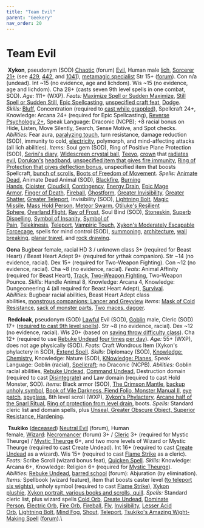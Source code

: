 ```yaml
---
title: "Team Evil"
parent: "Geekery"
nav_order: 20
---
```

# Team Evil

 **Xykon**, pseudonym (SOD)
[Chaotic](https://forums.giantitp.com/showpost.php?p=13027771&postcount=5) (forum) [Evil](http://www.giantitp.com/comics/oots0446.html), Human male [lich](http://www.giantitp.com/comics/oots0013.html), [Sorcerer 21+](http://www.giantitp.com/comics/oots0532.html) (see [429](http://www.giantitp.com/comics/oots0429.html), [442](http://www.giantitp.com/comics/oots0442.html), and [1041](http://www.giantitp.com/comics/oots1041.html)), [metamagic specialist](https://www.giantitp.com/comics/oots0653.html)
Str 15+ ([forum](https://forums.giantitp.com/showthread.php?p=21264644#post21264644 "Giant in the Playground Forums - Post 21264644")).
Con n/a (undead).
Int \~15 (no evidence, age and lichdom).
Wis \~15 (no evidence, age and lichdom).
Cha 28+ (casts seven 9th level spells in one combat, SOD).
*Age:* 111+ (WXP).
*Feats:* [Maximize Spell or Sudden Maximize](http://www.giantitp.com/comics/oots0459.html), [Still Spell or Sudden Still](http://www.giantitp.com/comics/oots0653.html), [Epic Spellcasting](http://www.giantitp.com/comics/oots0532.html), [unspecified craft feat](http://www.giantitp.com/comics/oots0543.html), [Dodge](http://www.giantitp.com/comics/oots0652.html).
*Skills:* [Bluff](http://www.giantitp.com/comics/oots0106.html), Concentration (required to [cast while grappled](http://www.giantitp.com/comics/oots0653.html)), Spellcraft 24+, Knowledge: Arcana 24+ (required for Epic Spellcasting), [Reverse Psychology 2+](http://www.giantitp.com/comics/oots0106.html), Speak Language: Draconic (NCPB); +8 racial bonus on Hide, Listen, Move Silently, Search, Sense Motive, and Spot checks.
*Abilities:* Fear aura, [paralyzing touch](http://www.giantitp.com/comics/oots0448.html), turn resistance, damage reduction (SOD), immunity to cold, [electricity](http://www.giantitp.com/comics/oots0652.html), polymorph, and mind-affecting attacks (all lich abilities).
*Items:* Soul gem (SOD), Ring of Positive Plane Protection (SOD), [Serini's diary](http://www.giantitp.com/comics/oots0195.html), [Widescreen crystal ball](http://www.giantitp.com/comics/oots0376.html), [Teevo](http://www.giantitp.com/comics/oots0415.html), [crown](http://www.giantitp.com/comics/oots0434.html) that [radiates evil](http://www.giantitp.com/comics/oots0202.html), [Dorukan's](http://www.giantitp.com/comics/oots0196.html) [headband](http://www.giantitp.com/comics/oots0484.html), [unspecified item that gives fire immunity](http://www.giantitp.com/comics/oots0653.html), [Ring of Protection that gives deflection bonus](http://www.giantitp.com/comics/oots0653.html), unspecified item that boosts Spellcraft, [bunch of scrolls](http://www.giantitp.com/comics/oots0833.html), [Boots of Freedom of Movement](http://www.giantitp.com/comics/oots1041.html).
*Spells:* [Animate Dead](http://www.giantitp.com/comics/oots0037.html), Animate Dead Animal (SOD), [Blackfire](https://www.giantitp.com/comics/oots1227.html), [Burning Hands](http://www.giantitp.com/comics/oots0459.html), [Cloister](http://www.giantitp.com/comics/oots0532.html), [Cloudkill](http://www.giantitp.com/comics/oots0670.html), [Contingency](http://www.giantitp.com/comics/oots0670.html), [Energy Drain](http://www.giantitp.com/comics/oots0652.html), [Epic Mage Armor](http://www.giantitp.com/comics/oots0670.html), [Finger of Death](http://www.giantitp.com/comics/oots0430.html), [Fireball](http://www.giantitp.com/comics/oots1215.html), [Ghostform](http://www.giantitp.com/comics/oots0370.html), [Greater Invisibility](http://www.giantitp.com/comics/oots0429.html), [Greater Shatter](https://www.patreon.com/posts/36596373), [Greater Teleport](http://www.giantitp.com/comics/oots0670.html), Invisibility (SOD), [Lightning Bolt](http://www.giantitp.com/comics/oots0037.html), [Magic Missile](http://www.giantitp.com/comics/oots0112.html), [Mass Hold Person](http://www.giantitp.com/comics/oots0659.html), [Meteor Swarm](http://www.giantitp.com/comics/oots0442.html), [Otiluke's Resilient Sphere](http://www.giantitp.com/comics/oots0670.html), [Overland Flight](http://www.giantitp.com/comics/oots0442.html), [Ray of Frost](http://www.giantitp.com/comics/oots0542.html), Soul Bind (SOD), [Stoneskin](http://www.giantitp.com/comics/oots0670.html), [Superb Dispelling](http://www.giantitp.com/comics/oots0653.html), [Symbol of Insanity](http://www.giantitp.com/comics/oots0448.html), [Symbol of Pain](http://www.giantitp.com/comics/oots0110.html), [Telekinesis](https://www.giantitp.com/comics/oots1214.html), [Teleport](http://www.giantitp.com/comics/oots0192.html), [Vampiric Touch](http://www.giantitp.com/comics/oots0670.html), [Xykon's Moderately Escapable Forcecage](http://www.giantitp.com/comics/oots0376.html), spells for mind control (SOD), [summoning](http://www.giantitp.com/comics/oots0431.html), [architecture](http://www.giantitp.com/comics/oots0520.html), [wall breaking](http://www.giantitp.com/comics/oots0661.html), [planar travel](http://www.giantitp.com/comics/oots0833.html), and [rock drawing](https://www.giantitp.com/comics/oots1260.html).

**Oona**
Bugbear female, racial HD 3 / unknown class 3+ (required for Beast Heart) / Beast Heart Adept 9+ (required for yrthak companion).
Str \~14 (no evidence, racial).
Dex 15+ (required for Two-Weapon Fighting).
Con \~12 (no evidence, racial).
Cha \~8 (no evidence, racial).
*Feats*: Animal Affinity (required for Beast Heart), [Track](https://www.giantitp.com/comics/oots1216.html), [Two-Weapon Fighting](http://www.giantitp.com/comics/oots1035.html), Two-Weapon Pounce.
*Skills*: Handle Animal 8, Knowledge: Arcana 4, Knowledge: Dungeoneering 4 (all required for Beast Heart Adept), [Survival](https://www.giantitp.com/comics/oots1216.html).
*Abilities:* Bugbear racial abilities, Beast Heart Adept class abilities, [monstrous companions: Lancer and Greyview](http://www.giantitp.com/comics/oots1037.html)
*Items*: [Mask of Cold Resistance](http://www.giantitp.com/comics/oots1039.html), [sack of monster parts](http://www.giantitp.com/comics/oots1040.html), [Two maces, dagger](https://www.giantitp.com/comics/oots1213.html).

 **Redcloak**, pseudonym (SOD)
[Lawful](https://www.giantitp.com/comics/oots1264.html) Evil (SOD), [Goblin](http://www.giantitp.com/comics/oots0148.html) male, Cleric (SOD) 17+ ([required to cast 9th level spells](http://www.giantitp.com/comics/oots0826.html)).
Str \~8 (no evidence, racial).
Dex \~12 (no evidence, racial).
Wis 20+ (based on [saving throw difficulty class](http://www.giantitp.com/comics/oots0456.html)).
Cha 12+ (required to use [Rebuke Undead](http://www.giantitp.com/comics/oots0459.html) [four times](http://www.giantitp.com/comics/oots0461.html) [per day](http://www.giantitp.com/comics/oots0462.html)).
*Age:* 55+ (WXP), does not age physically (SOD).
*Feats:* Craft Wondrous Item (Xykon's phylactery in SOD), [Extend Spell](https://www.giantitp.com/comics/oots1039.html).
*Skills:* Diplomacy (SOD), [Knowledge: Chemistry](http://www.giantitp.com/comics/oots0423.html), Knowledge: Nature (SOD), [KNowledge: Planes](https://www.giantitp.com/comics/oots1265.html), Speak Language: Goblin (racial), [Spellcraft](http://www.giantitp.com/comics/oots0653.html); no Draconic (NCPB).
*Abilities:* Goblin racial abilities, [Rebuke Undead](http://www.giantitp.com/comics/oots0113.html), [Command Undead](http://www.giantitp.com/comics/oots0830.html), Destruction domain (required to cast [Disintegrate](http://www.giantitp.com/comics/oots0480.html)) and Law domain (required to cast Hold Monster, SOD).
*Items:* Black armor (SOD), [The Crimson Mantle](http://www.giantitp.com/comics/oots0369.html), [backup unholy symbol](http://www.giantitp.com/comics/oots0662.html), [Book of Vile Darkness, Fiend Folio, Monster Manual II](http://www.giantitp.com/comics/oots0431.html), [eye patch](http://www.giantitp.com/comics/oots0701.html), [spyglass](http://www.giantitp.com/comics/oots0423.html), 8th level scroll (WXP), [Xykon's Phylactery](http://www.giantitp.com/comics/oots0827.html), [Arcane half of the Snarl Ritual](http://www.giantitp.com/comics/oots0830.html), [Ring of protection from level drain](http://www.giantitp.com/comics/oots0830.html), boots.
*Spells:* Standard cleric list and domain spells, plus [Unseal, Greater Obscure Object, Superior Resistance, Hardening](http://www.giantitp.com/comics/oots0831.html).

 **Tsukiko** ([deceased](http://www.giantitp.com/comics/oots0830.html))
[Neutral Evil](https://forums.giantitp.com/showpost.php?p=15667889&postcount=57) (forum), Human female, [Wizard](http://www.giantitp.com/comics/oots0420.html): [Necromancer](https://forums.giantitp.com/showthread.php?p=11637535) (forum) 3+ / [Cleric](http://www.giantitp.com/comics/oots0516.html) 3+ (required for Mystic Theurge) / [Mystic Theurge](http://www.giantitp.com/comics/oots0446.html) 6+, and two more levels of Wizard or Mystic Theurge (required to cast Create Undead).
Int 16+ (required to cast [Create Undead](http://www.giantitp.com/comics/oots0708.html) as a wizard).
Wis 15+ (required to cast [Flame Strike](http://www.giantitp.com/comics/oots0516.html) as a cleric).
*Feats:* Scribe Scroll (wizard bonus feat), [Quicken Spell](http://www.giantitp.com/comics/oots0519.html).
*Skills:* Knowledge: Arcana 6+, Knowledge: Religion 6+ (required for [Mystic Theurge](http://www.giantitp.com/comics/oots0446.html)).
*Abilities:* [Rebuke Undead](http://www.giantitp.com/comics/oots0516.html), [barred school](https://forums.giantitp.com/showthread.php?p=11637535) (forum): Abjuration (by elimination).
*Items:* Spellbook (wizard feature), item that boosts caster level ([to teleport six wights](http://www.giantitp.com/comics/oots0513.html)), unholy symbol (required to cast [Flame Strike](http://www.giantitp.com/comics/oots0516.html)), [Xykon plushie](http://www.giantitp.com/comics/oots0653.html), [Xykon portrait, various books and scrolls, quill](http://www.giantitp.com/comics/oots0700.html).
*Spells:* Standard cleric list, plus wizard spells [Cold Orb](http://www.giantitp.com/comics/oots0522.html), [Create Undead](http://www.giantitp.com/comics/oots0708.html), [Dominate Person](http://www.giantitp.com/comics/oots0516.html), [Electric Orb](http://www.giantitp.com/comics/oots0518.html), [Fire Orb](http://www.giantitp.com/comics/oots0519.html), [Fireball](http://www.giantitp.com/comics/oots0518.html), [Fly](http://www.giantitp.com/comics/oots0458.html), [Invisibility](http://www.giantitp.com/comics/oots0518.html), [Lesser Acid Orb](http://www.giantitp.com/comics/oots0519.html), [Lightning Bolt](http://www.giantitp.com/comics/oots0458.html), [Mind Fog](http://www.giantitp.com/comics/oots0653.html), [Shout](http://www.giantitp.com/comics/oots0458.html), [Teleport](http://www.giantitp.com/comics/oots0513.html), [Tsukiko's Amazing Wight-Making Spell](http://www.giantitp.com/comics/oots0516.html) ([forum](https://forums.giantitp.com/showpost.php?p=11664910)).\\
